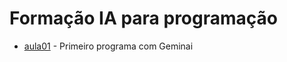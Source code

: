 # Formação IA para programação

- [aula01](https://github.com/gustavogss/program-ia/tree/main/aula%2001) - Primeiro programa com Geminai

